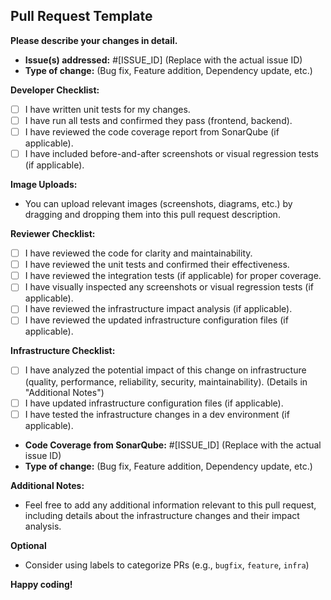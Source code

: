 ## Pull Request Template

**Please describe your changes in detail.**

* **Issue(s) addressed:** #[ISSUE_ID] (Replace with the actual issue ID)
* **Type of change:** (Bug fix, Feature addition, Dependency update, etc.)

**Developer Checklist:**

- [ ] I have written unit tests for my changes.
- [ ] I have run all tests and confirmed they pass (frontend, backend).
- [ ] I have reviewed the code coverage report from SonarQube (if applicable).
- [ ] I have included before-and-after screenshots or visual regression tests (if applicable).

**Image Uploads:**

- You can upload relevant images (screenshots, diagrams, etc.) by dragging and dropping them into this pull request description.

**Reviewer Checklist:**

- [ ] I have reviewed the code for clarity and maintainability.
- [ ] I have reviewed the unit tests and confirmed their effectiveness.
- [ ] I have reviewed the integration tests (if applicable) for proper coverage.
- [ ] I have visually inspected any screenshots or visual regression tests (if applicable).
- [ ] I have reviewed the infrastructure impact analysis (if applicable).
- [ ] I have reviewed the updated infrastructure configuration files (if applicable).

**Infrastructure Checklist:**

- [ ] I have analyzed the potential impact of this change on infrastructure (quality, performance, reliability, security, maintainability). (Details in "Additional Notes")
- [ ] I have updated infrastructure configuration files (if applicable). 
- [ ] I have tested the infrastructure changes in a dev environment (if applicable).
* **Code Coverage from SonarQube:** #[ISSUE_ID] (Replace with the actual issue ID)
* **Type of change:** (Bug fix, Feature addition, Dependency update, etc.)

**Additional Notes:**

* Feel free to add any additional information relevant to this pull request, including details about the infrastructure changes and their impact analysis.

**Optional**

* Consider using labels to categorize PRs (e.g., `bugfix`, `feature`, `infra`)

**Happy coding!**
